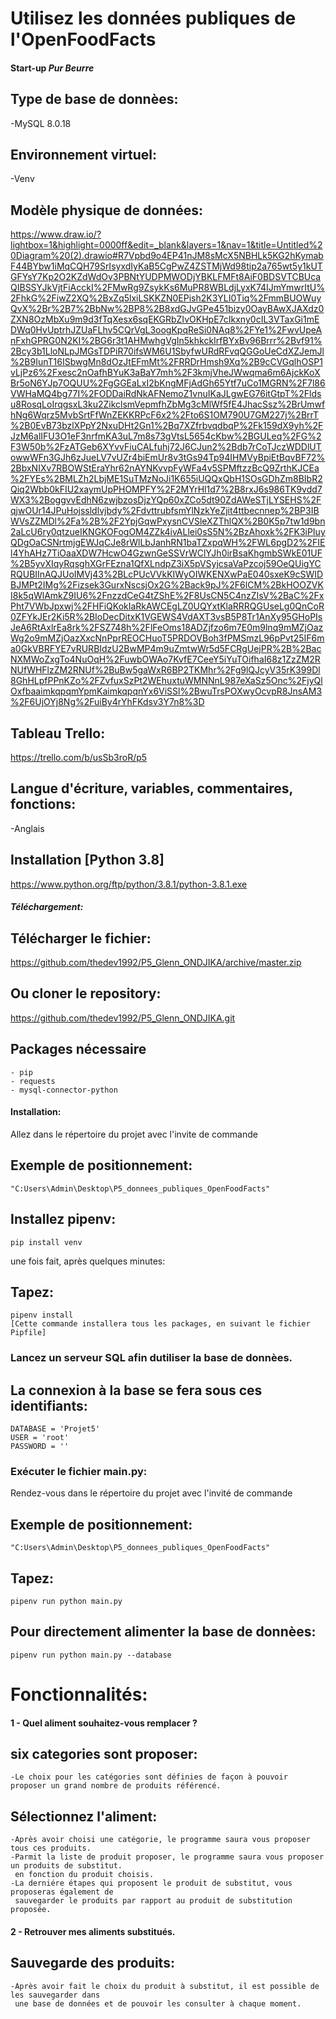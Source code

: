 # Utilisez les données publiques de l'OpenFoodFacts

#### Start-up *Pur Beurre*

## Type de base de donnèes:
-MySQL 8.0.18

## Environnement virtuel:
-Venv

## Modèle physique de données: 
https://www.draw.io/?lightbox=1&highlight=0000ff&edit=_blank&layers=1&nav=1&title=Untitled%20Diagram%20(2).drawio#R7Vpbd9o4EP41nJM8sMcX5NBHLk5KG2hKymabF44BYbw1iMqCQH79SrIsyxdIyKaB5CgPwZ4ZSTMjWd98tip2a765wt5y1kUTGFYsY7Kp2O2KZdWdOv3PBNtYUDPMWODjYBKLFMFt8AiF0BDSVTCBUcaQIBSSYJkVjtFiAcckI%2FMwRg9ZsykKs6MuPR8WBLdjLyxK74IJmYmwrItU%2FhkG%2FiwZ2XQ%2BxZq5lxiLSKKZN0EPish2K3YLI0Tiq%2FmmBUOWuyQvX%2Br%2B7%2BbNw%2BP8%2B8xdGJvGPe451bizy0OayBAwXJAXdz0ZXN8OzMbXu9m9d3fTqXesx6sqEKGRbZIvOKHpE7cIkxny0cIL3VTaxGi1mEDWq0HvUptrhJZUaFLhv5CQrVgL3oogKpqReSi0NAq8%2FYe1%2FwvUpeAnFxhGPRG0N2KI%2BG6r3t1AHMwhgVgIn5khkckIrfBYxBv96Brrr%2Bvf91%2Bcy3b1LloNLpJMGsTDPiR70ifsWM6U1SbyfwURdRFvqQGGoUeCdXZJemJl%2B9IunT16ISbwgMn8dOzJtEFmMt%2FRRDrHmsh9Xq%2B9cCVGqlhOSP1vLjPz6%2Fxesc2nOafhBYuK3aBaY7mh%2F3kmjVheJWwqma6m6AjckKoXBr5oN6YJp7OQUU%2FgGGEaLxI2bKngMFjAdGh65Ytf7uCo1MGRN%2F7l86VWHaMQ4bg77I%2FODDaiRdNkAFNemoZ1vnuIKaJLgwEG76itGtpT%2Fldsu8RosqLoIrqgsxL3ku2ZikclsmVepmfhZbMg3cMlWf5fE4JhacSsz%2BrUmwfhNg6Wqrz5MvbSrtFfWnZEKKRPcF6x2%2Fto6S1OM790U7GM227j%2BrrT%2B0EvB73bzlXPpY2NxuDHt2Gn1%2Bq7XZfrbvqdbqP%2Fk159dX9yh%2FJzM6alIFU3O1eF3nrfmKA3uL7m8s73gVtsL5654cKbw%2BGULeq%2FG%2F3W50b%2FzATGeb6XYvvFiuCALfuhj72J6CJun2%2Bdb7rCoTJczWDDlUTowwWFn3GJh6zJueLV7vUZr4biEmUr8v3tGs94Tp94IHMVyBpiEtBqvBF72%2BbxNIXv7RBOWStEraYhr62nAYNKvvpFyWFa4v5SPMftzzBcQ9ZrthKJCEa%2FYEs%2BMLZh2LbjME1SuTMzNoJi1K655iUQQxQbH1SOsGDhZm8BIbR2Qiq2Wbb0kFIU2xaymUpPHOMPFY%2F2MYrHl1d7%2B8rxJ6s986TK9vdd7WX3%2BoggvvEdhN6zwjbzosDjzYQp60xZCo5dt90ZdAWeSTjLYSEHS%2FqjwOUr14JPuHojssldlvjbdy%2FdvttrubfsmYlNzkYeZjit4ttbecnnep%2BP3IBWVsZZMDl%2Fa%2B%2F2YpjGqwPxysnCVSleXZThlQX%2B0K5p7tw1d9bn2aLcU6ry0qtzueIKNGKOFogOM4ZZk4ivALlei0sS5N%2BzAhoxk%2FK3iPIuyQDgOaCSNrtmjgEWJqCJe8rWlLbJanhRN1baTZxpqWH%2FWL6pgD2%2FIEl4YhAHz7TiOaaXDW7HcwO4GzwnGeSSVrWClYJh0irBsaKhgmbSWkE01UF%2B5yvXIqyRqsghXGrFEzna1QfXLndpZ3iX5pVSyjcsaVaPzcoj59OeQUigYCRQUBIInAQJUoIMVj43%2BLcPUcVVkKIWyOIWKENXwPaE040sxeK9cSWIDBJMPt2IMg%2Fizsek3GurxNscsjOx2G%2Back9pJ%2F6lCM%2BkHOOZVKI8k5qWlAmkZ9IU6%2FnzzdCeG4tZShE%2F8UsCN5C4nzZIsV%2BaC%2FxPht7VWbJpxwj%2FHFiQKokIaRkAWCEgLZ0UQYxtKlaRRRQGUseLg0QnCoR0ZFYkJEr2Ki5R%2BIoDecDitxK1VGEWS4VdAXT3vsB5P8Tr1AnXy95GHoPIsJeA6RtAxlrEa8rk%2FSZ748h%2FlFeOms18ADZjfzo6m7E0m9lnq9mMZjOazWg2o9mMZjOazXxcNnPprREOCHuoT5PRDOVBoh3fPMSmzL96pPvt25IF6ma0GkVBRFYE7vRURBIdzU2BwMP4m9uZmtwWr5d5FCRgUejPR%2B%2BacNXMWoZxgTo4NuOqH%2FuwbOWAo7KvfE7CeeY5iYuTOifhaI68z1ZzZM2RNUfWHFlzZM2RNUf%2BuBw5gaWxR6BP2TKMhr%2Fg9lQJcyV35rK399Dl8GhHLpfPPnKZo%2FZvfuxSzPt2WEhuxtuWMNNnL987eXaSz5Onc%2FjyQlOxfbaaimkqpqmYpmKaimkqpqnYx6ViSSl%2BwuTrsPOXwyOcvpR8JnsAM3%2F6UjOYj8Ng%2FuiBy4rYhFKdsv3Y7n8%3D

## Tableau Trello:
https://trello.com/b/usSb3roR/p5

## Langue d'écriture, variables, commentaires, fonctions: 
-Anglais

## Installation [Python 3.8]
https://www.python.org/ftp/python/3.8.1/python-3.8.1.exe

##### Téléchargement:

## Télécharger le fichier: 
https://github.com/thedev1992/P5_Glenn_ONDJIKA/archive/master.zip

## Ou cloner le repository:
https://github.com/thedev1992/P5_Glenn_ONDJIKA.git

## Packages nécessaire
    - pip
    - requests 
    - mysql-connector-python                

#### Installation:
Allez dans le répertoire du projet avec l'invite de commande

## Exemple de positionnement: 
    "C:Users\Admin\Desktop\P5_donnees_publiques_OpenFoodFacts"

## Installez pipenv: 
    pip install venv

une fois fait, après quelques minutes:

## Tapez: 
    pipenv install 
    [Cette commande installera tous les packages, en suivant le fichier Pipfile]

### Lancez un serveur SQL afin dutiliser la base de donnèes.

## La connexion à la base se fera sous ces identifiants: 
    DATABASE = 'Projet5'
    USER = 'root' 
    PASSWORD = '' 

### Exécuter le fichier main.py:

Rendez-vous dans le répertoire du projet avec l'invité de commande

## Exemple de positionnement: 
    "C:Users\Admin\Desktop\P5_donnees_publiques_OpenFoodFacts"

## Tapez: 
    pipenv run python main.py 
              
## Pour directement alimenter la base de donnèes:
    pipenv run python main.py --database 



# Fonctionnalités:

#### 1 - Quel aliment souhaitez-vous remplacer ? 

## six categories sont proposer:
    -Le choix pour les catégories sont définies de façon à pouvoir proposer un grand nombre de produits référencé. 
     

## Sélectionnez l'aliment:
    -Après avoir choisi une catégorie, le programme saura vous proposer tous ces produits. 
    -Parmit la liste de produit proposer, le programme saura vous proposer un produits de substitut.
     en fonction du produit choisis.
    -La derniére étapes qui proposent le produit de substitut, vous proposeras également de 
     sauvegarder le produits par rapport au produit de substitution proposée.

#### 2 - Retrouver mes aliments substitués.

##  Sauvegarde des produits:
    -Après avoir fait le choix du produit à substitut, il est possible de les sauvegarder dans 
     une base de données et de pouvoir les consulter à chaque moment.
